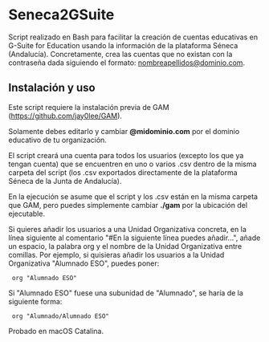 # Seneca2GSuite
Script realizado en Bash para facilitar la creación de cuentas educativas en G-Suite for Education usando la información de la plataforma Séneca (Andalucía). Concretamente, crea las cuentas que no existan con la contraseña dada siguiendo el formato: nombreapellidos@dominio.com.

## Instalación y uso
Este script requiere la instalación previa de GAM (https://github.com/jay0lee/GAM).

Solamente debes editarlo y cambiar **@midominio.com** por el dominio educativo de tu organización. 

El script creará una cuenta para todos los usuarios (excepto los que ya tengan cuenta) que se encuentren en uno o varios .csv dentro de la misma carpeta del script (los .csv exportados directamente de la plataforma Séneca de la Junta de Andalucía).

En la ejecución se asume que el script y los .csv están en la misma carpeta que GAM, pero puedes simplemente cambiar **./gam** por la ubicación del ejecutable.

Si quieres añadir los usuarios a una Unidad Organizativa concreta, en la línea siguiente al comentario "#En la siguiente línea puedes añadir...", añade un espacio, la palabra org y el nombre de la Unidad Organizativa entre comillas. Por ejemplo, si quisieras añadir los usuarios a la Unidad Organizativa "Alumnado ESO", puedes poner:
~~~
 org "Alumnado ESO"
~~~
Si "Alumnado ESO" fuese una subunidad de "Alumnado", se haría de la siguiente forma:
~~~
 org "Alumnado/Alumnado ESO"
~~~

Probado en macOS Catalina.
